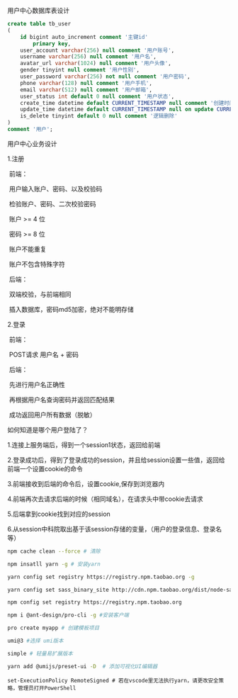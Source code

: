 用户中心数据库表设计

```sql
create table tb_user
(
	id bigint auto_increment comment '主键id'
		primary key,
	user_account varchar(256) null comment '用户账号',
	username varchar(256) null comment '用户名',
	avatar_url varchar(1024) null comment '用户头像',
	gender tinyint null comment '用户性别',
	user_password varchar(256) not null comment '用户密码',
	phone varchar(128) null comment '用户手机',
	email varchar(512) null comment '用户邮箱',
	user_status int default 0 null comment '用户状态',
	create_time datetime default CURRENT_TIMESTAMP null comment '创建时间',
	update_time datetime default CURRENT_TIMESTAMP null on update CURRENT_TIMESTAMP comment '更新时间',
	is_delete tinyint default 0 null comment '逻辑删除'
)
comment '用户';
```

用户中心业务设计

1.注册

​	 前端：

​			用户输入账户、密码、以及校验码

​			检验账户、密码、二次校验密码

​					账户 >= 4 位

​					密码 >= 8 位

​					账户不能重复

​					账户不包含特殊字符

​	后端：

​			双端校验，与前端相同

​			插入数据库，密码md5加密，绝对不能明存储

2.登录

​	前端：

​		POST请求 用户名 + 密码

​	后端：

​		先进行用户名正确性

​		再根据用户名查询密码并返回匹配结果

​		成功返回用户所有数据（脱敏）

如何知道是哪个用户登陆了？

1.连接上服务端后，得到一个session1状态，返回给前端

2.登录成功后，得到了登录成功的session，并且给session设置一些值，返回给前端一个设置cookie的命令

3.前端接收到后端的命令后，设置cookie,保存到浏览器内

4.前端再次去请求后端的时候（相同域名），在请求头中带cookie去请求

5.后端拿到cookie找到对应的session

6.从session中科院取出基于该session存储的变量，（用户的登录信息、登录名等）

```bash
npm cache clean --force # 清除
```

```bash
npm insatll yarn -g # 安装yarn
```

```bash
yarn config set registry https://registry.npm.taobao.org -g

yarn config set sass_binary_site http://cdn.npm.taobao.org/dist/node-sass -g

npm config set registry https://registry.npm.taobao.org
```

```bash
npm i @ant-design/pro-cli -g #安装客户端
```

```bash
pro create myapp # 创建模板项目
```

```bash
umi@3 #选择 umi版本 
```

```bash
simple # 轻量易扩展版本
```

```bash
yarn add @umijs/preset-ui -D  # 添加可视化UI编辑器
```

```
set-ExecutionPolicy RemoteSigned # 若在vscode里无法执行yarn，请更改安全策略，管理员打开PowerShell 
```

